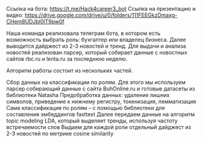Ссылка на бота: https://t.me/Hack4career3_bot
Ссылка на презентацию и видео: https://drive.google.com/drive/u/0/folders/111FEEGkzDmaxg-CHem8UDJbl0lT9pw0f


Наша команда реализовала телеграм бота, в котором есть возможность выбрать роль: бухгалтер или владелец бизнеса.
Далее выводится дайджест из 2-3 новостей и тренд.
Для выдачи и анализа новостей реализован парсер, который собирает данные с новостных сайтов rbc.ru и lenta.ru за последнюю неделю. 


Алгоритм работы состоит из нескольких частей.

Сбор данных на классификации по ролям. Для этого мы используем парсер собирающий данные с сайта BuhOnline.ru и готовые датасеты из библиотеки Natasha
Предобработка данных: удаление лишних символов, приведение к нижнему регистру, токенизация, лемматизация
Сама классификация по ролям – с помощью библиотеки для составления эмбеддингов fasttext
Далее передаем данные на алгоритм topic modeling LDA, который выделяет тренды, используя частоту встречаемости слов
Выдаем для каждой роли отдельный дайджест из 2-3 новостей по метрике cosine similarity
